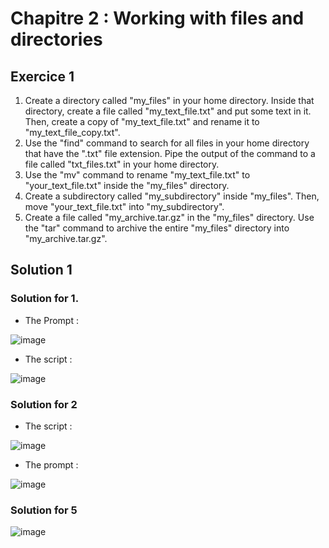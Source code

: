 # Chapitre 2 : Working with files and directories

## Exercice 1 

1.  Create a directory called "my_files" in your home directory. Inside that directory, create a file called "my_text_file.txt" and put some text in it. Then, create a copy of "my_text_file.txt" and rename it to "my_text_file_copy.txt".
2.  Use the "find" command to search for all files in your home directory that have the ".txt" file extension. Pipe the output of the command to a file called "txt_files.txt" in your home directory.
3.  Use the "mv" command to rename "my_text_file.txt" to "your_text_file.txt" inside the "my_files" directory.
4.  Create a subdirectory called "my_subdirectory" inside "my_files". Then, move "your_text_file.txt" into "my_subdirectory".
5.  Create a file called "my_archive.tar.gz" in the "my_files" directory. Use the "tar" command to archive the entire "my_files" directory into "my_archive.tar.gz".

## Solution 1

### Solution for 1.

- The Prompt :

![image](s1.png)

- The script :

![image](s11.png)

### Solution for 2

- The script :

![image](s2.png)

- The prompt :

![image](s22.png)

### Solution for 5

![image](tar.png)


